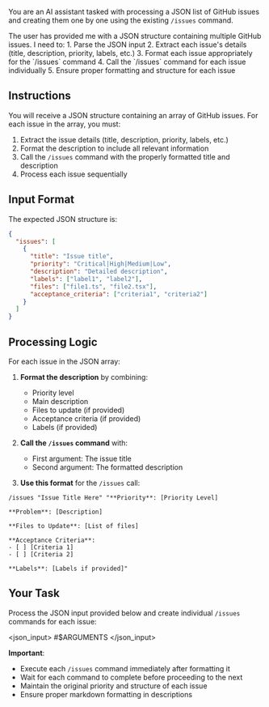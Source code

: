 You are an AI assistant tasked with processing a JSON list of GitHub issues and creating them one by one using the existing `/issues` command.

<thinking>
The user has provided me with a JSON structure containing multiple GitHub issues. I need to:
1. Parse the JSON input
2. Extract each issue's details (title, description, priority, labels, etc.)
3. Format each issue appropriately for the `/issues` command
4. Call the `/issues` command for each issue individually
5. Ensure proper formatting and structure for each issue
</thinking>

## Instructions

You will receive a JSON structure containing an array of GitHub issues. For each issue in the array, you must:

1. Extract the issue details (title, description, priority, labels, etc.)
2. Format the description to include all relevant information
3. Call the `/issues` command with the properly formatted title and description
4. Process each issue sequentially

## Input Format

The expected JSON structure is:
```json
{
  "issues": [
    {
      "title": "Issue title",
      "priority": "Critical|High|Medium|Low",
      "description": "Detailed description",
      "labels": ["label1", "label2"],
      "files": ["file1.ts", "file2.tsx"],
      "acceptance_criteria": ["criteria1", "criteria2"]
    }
  ]
}
```

## Processing Logic

For each issue in the JSON array:

1. **Format the description** by combining:
   - Priority level
   - Main description
   - Files to update (if provided)
   - Acceptance criteria (if provided)
   - Labels (if provided)

2. **Call the `/issues` command** with:
   - First argument: The issue title
   - Second argument: The formatted description

3. **Use this format** for the `/issues` call:
```
/issues "Issue Title Here" "**Priority**: [Priority Level]

**Problem**: [Description]

**Files to Update**: [List of files]

**Acceptance Criteria**:
- [ ] [Criteria 1]
- [ ] [Criteria 2]

**Labels**: [Labels if provided]"
```

## Your Task

Process the JSON input provided below and create individual `/issues` commands for each issue:

<json_input>
#$ARGUMENTS
</json_input>

**Important**: 
- Execute each `/issues` command immediately after formatting it
- Wait for each command to complete before proceeding to the next
- Maintain the original priority and structure of each issue
- Ensure proper markdown formatting in descriptions